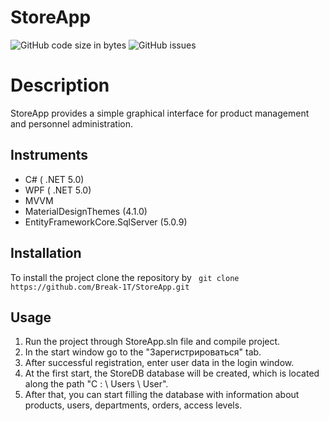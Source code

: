 # StoreApp
![GitHub code size in bytes](https://img.shields.io/github/repo-size/Break-1T/StoreApp) ![GitHub issues](https://img.shields.io/github/downloads/Break-1T/StoreApp/total)

# Description
StoreApp provides a simple graphical interface for product management and personnel administration.

## Instruments
- C# ( .NET 5.0)
- WPF ( .NET 5.0)
- MVVM 
- MaterialDesignThemes (4.1.0)
- EntityFrameworkCore.SqlServer (5.0.9)

## Installation

To install the project clone the repository by ``` git clone https://github.com/Break-1T/StoreApp.git```

## Usage
1. Run the project through StoreApp.sln file and compile project.
2. In the start window go to the "Зарегистрироваться" tab.
3. After successful registration, enter user data in the login window.
4. At the first start, the StoreDB database will be created, which is located along the path "C : \ Users \ User".
5. After that, you can start filling the database with information about products, users, departments, orders, access levels.

